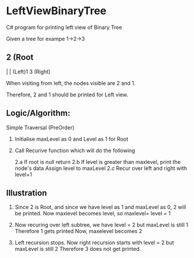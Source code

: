 # LeftViewBinaryTree
C# program for printing left view of Binary Tree 

Given a tree for exampe 1->2->3

  2 (Root
----------
|           |
(Left)1     3 (Right)

When visiting from left, the nodes visible are 2 and 1.

Therefore, 2 and 1 should be printed for Left view.

Logic/Algorithm:
-----------------

Simple Traversal (PreOrder)

1. Initialise maxLevel as 0 and Level as 1 for Root
2. Call Recurive function which will do the following
    
   2.a If root is null return
   2.b If level is greater than maxlevel, print the node's data
       Assign level to maxLevel
   2.c Recur over left and right with level+1
   
   
Illustration
-------------
  1. Since 2 is Root, and since we have level as 1 and maxLevel as 0, 2 will be printed.
   Now maxlevel becomes level, so maxlevel= level = 1
   
  2. Now recuring over left subtree, we have level = 2 but maxLevel is still 1
     Therefore 1 gets printed
     Now, maxelevel becomes 2
     
 3. Left recursion stops. Now right recursion starts with level = 2 but maxLevel is still 2
    Therefore 3 does not get printed.
   
